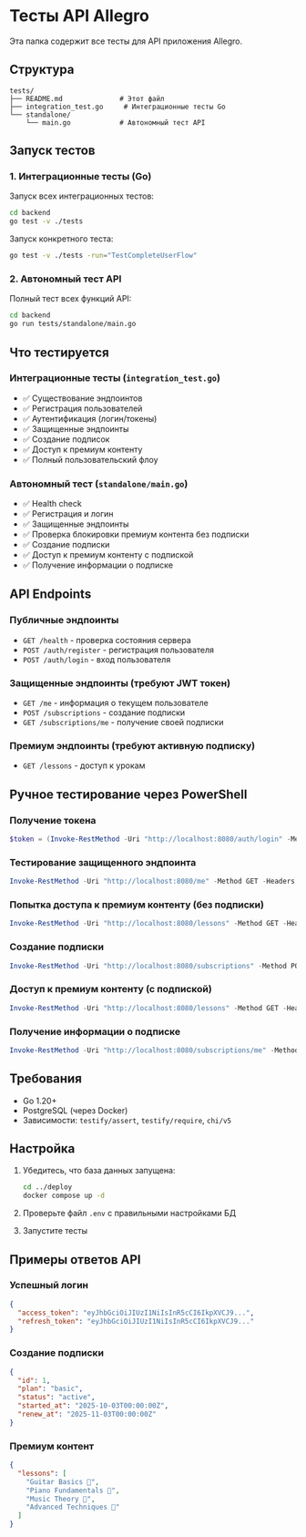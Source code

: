 # Тесты API Allegro

Эта папка содержит все тесты для API приложения Allegro.

## Структура

```
tests/
├── README.md              # Этот файл
├── integration_test.go     # Интеграционные тесты Go
└── standalone/
    └── main.go            # Автономный тест API
```

## Запуск тестов

### 1. Интеграционные тесты (Go)

Запуск всех интеграционных тестов:
```bash
cd backend
go test -v ./tests
```

Запуск конкретного теста:
```bash
go test -v ./tests -run="TestCompleteUserFlow"
```

### 2. Автономный тест API

Полный тест всех функций API:
```bash
cd backend
go run tests/standalone/main.go
```

## Что тестируется

### Интеграционные тесты (`integration_test.go`)
- ✅ Существование эндпоинтов
- ✅ Регистрация пользователей
- ✅ Аутентификация (логин/токены)
- ✅ Защищенные эндпоинты
- ✅ Создание подписок
- ✅ Доступ к премиум контенту
- ✅ Полный пользовательский флоу

### Автономный тест (`standalone/main.go`)
- ✅ Health check
- ✅ Регистрация и логин
- ✅ Защищенные эндпоинты
- ✅ Проверка блокировки премиум контента без подписки
- ✅ Создание подписки
- ✅ Доступ к премиум контенту с подпиской
- ✅ Получение информации о подписке

## API Endpoints

### Публичные эндпоинты
- `GET /health` - проверка состояния сервера
- `POST /auth/register` - регистрация пользователя
- `POST /auth/login` - вход пользователя

### Защищенные эндпоинты (требуют JWT токен)
- `GET /me` - информация о текущем пользователе
- `POST /subscriptions` - создание подписки
- `GET /subscriptions/me` - получение своей подписки

### Премиум эндпоинты (требуют активную подписку)
- `GET /lessons` - доступ к урокам

## Ручное тестирование через PowerShell

### Получение токена
```powershell
$token = (Invoke-RestMethod -Uri "http://localhost:8080/auth/login" -Method POST -ContentType "application/json" -Body '{"email":"test@test.com","password":"123456"}').access_token
```

### Тестирование защищенного эндпоинта
```powershell
Invoke-RestMethod -Uri "http://localhost:8080/me" -Method GET -Headers @{"Authorization"="Bearer $token"}
```

### Попытка доступа к премиум контенту (без подписки)
```powershell
Invoke-RestMethod -Uri "http://localhost:8080/lessons" -Method GET -Headers @{"Authorization"="Bearer $token"}
```

### Создание подписки
```powershell
Invoke-RestMethod -Uri "http://localhost:8080/subscriptions" -Method POST -ContentType "application/json" -Headers @{"Authorization"="Bearer $token"} -Body '{"plan":"basic"}'
```

### Доступ к премиум контенту (с подпиской)
```powershell
Invoke-RestMethod -Uri "http://localhost:8080/lessons" -Method GET -Headers @{"Authorization"="Bearer $token"}
```

### Получение информации о подписке
```powershell
Invoke-RestMethod -Uri "http://localhost:8080/subscriptions/me" -Method GET -Headers @{"Authorization"="Bearer $token"}
```

## Требования

- Go 1.20+
- PostgreSQL (через Docker)
- Зависимости: `testify/assert`, `testify/require`, `chi/v5`

## Настройка

1. Убедитесь, что база данных запущена:
   ```bash
   cd ../deploy
   docker compose up -d
   ```

2. Проверьте файл `.env` с правильными настройками БД

3. Запустите тесты

## Примеры ответов API

### Успешный логин
```json
{
  "access_token": "eyJhbGciOiJIUzI1NiIsInR5cCI6IkpXVCJ9...",
  "refresh_token": "eyJhbGciOiJIUzI1NiIsInR5cCI6IkpXVCJ9..."
}
```

### Создание подписки
```json
{
  "id": 1,
  "plan": "basic",
  "status": "active",
  "started_at": "2025-10-03T00:00:00Z",
  "renew_at": "2025-11-03T00:00:00Z"
}
```

### Премиум контент
```json
{
  "lessons": [
    "Guitar Basics 🎸",
    "Piano Fundamentals 🎹", 
    "Music Theory 🎵",
    "Advanced Techniques 🎼"
  ]
}
```